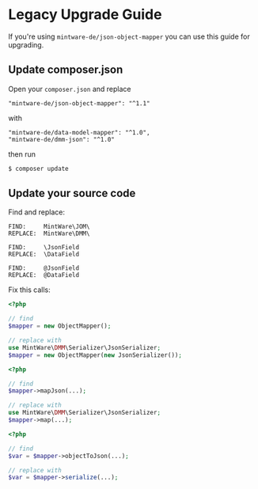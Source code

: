 # Legacy Upgrade Guide

If you're using `mintware-de/json-object-mapper` you can use this guide for upgrading.

## Update composer.json
Open your `composer.json` and replace
```text
"mintware-de/json-object-mapper": "^1.1"
```

with
```text
"mintware-de/data-model-mapper": "^1.0",
"mintware-de/dmm-json": "^1.0"
```

then run
```bash
$ composer update
```

## Update your source code

Find and replace:

```text
FIND:     MintWare\JOM\
REPLACE:  MintWare\DMM\
```

```text
FIND:     \JsonField
REPLACE:  \DataField
```
```text
FIND:     @JsonField
REPLACE:  @DataField
```

Fix this calls:
```php
<?php

// find
$mapper = new ObjectMapper();

// replace with
use MintWare\DMM\Serializer\JsonSerializer;
$mapper = new ObjectMapper(new JsonSerializer());
```

```php
<?php

// find
$mapper->mapJson(...);

// replace with
use MintWare\DMM\Serializer\JsonSerializer;
$mapper->map(...);
```
```php
<?php

// find
$var = $mapper->objectToJson(...);

// replace with
$var = $mapper->serialize(...);
```